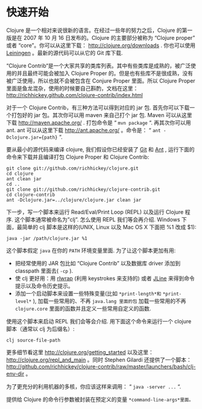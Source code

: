# 快速开始

Clojure 是一个相对来说很新的语言。在经过一些年的努力之后，Clojure 的第一版是在 2007 年 10 月 16 日发布的。Clojure 的主要部分被称为 “Clojure proper” 或者 “core”。你可以从这里下载： http://clojure.org/downloads . 你也可以使用 [Leiningen](http://github.com/technomancy/leiningen/) 。最新的源代码可以从它的 Git 库下载.

“Clojure Contrib“是一个大家共享的类库列表。其中有些类库是成熟的，被广泛使用的并且最终可能会被加入 Clojure Proper 的。但是也有些库不是很成熟，没有被广泛使用，所以也就不会被包含在 Conjure Proper 里面。所以 Clojure Proper 里面是鱼龙混杂，使用的时候要自己斟酌，文档在这里： http://richhickey.github.com/clojure-contrib/index.html

对于一个 Clojure Contrib，有三种方法可以得到对应的 jar 包. 首先你可以下载一个打包好的 jar 包。其次你可以用 maven 来自己打个 jar 包. Maven 可以从这里下载 http://maven.apache.org/ . 打包命令是 “ `mvn package` “. 再其次你可以用 ant. ant 可以从这里下载 http://ant.apache.org/ 。命令是： “ `ant -Dclojure.jar={path}` “.

要从最小的源代码来编译 clojure, 我们假设你已经安装了 [Git](http://git-scm.com/) 和 [Ant](http://ant.apache.org/) , 运行下面的命令来下载并且编译打包 Clojure Proper 和 Clojure Contrib:

```
git clone git://github.com/richhickey/clojure.git
cd clojure
ant clean jar
cd ..
git clone git://github.com/richhickey/clojure-contrib.git
cd clojure-contrib
ant -Dclojure.jar=../clojure/clojure.jar clean jar
```

下一步，写一个脚本来运行 Read/Eval/Print Loop (REPL) 以及运行 Clojure 程序. 这个脚本通常被命名为”clj”. 怎么使用 REPL 我们等会再介绍. Windows 下面，最简单的 clj 脚本是这样的(UNIX, Linux 以及 Mac OS X 下面把 %1 改成 $1):

```
java -jar /path/clojure.jar %1
```

这个脚本假定 `java` 在你的 `PATH` 环境变量里面. 为了让这个脚本更加有用:

- 把经常使用的 JAR 包比如 “Clojure Contrib” 以及数据库 driver 添加到 classpath 里面去( `-cp` ).
- 使 clj 更好用：用 [rlwrap](http://utopia.knoware.nl/~hlub/uck/rlwrap/) (利用 keystrokes 来支持的) 或者 [JLine](http://jline.sourceforge.net/) 来得到命令提示以及命令历史提示。
- 添加一个启动脚本来设置一些特殊变量(比如 `*print-length*和` `*print-level*` ), 加载一些常用的、不再 `java.lang 里面的包` 加载一些常用的不再 `clojure.core` 里面的函数并且定义一些常用自定义的函数.

使用这个脚本来启动 REPL 我们会等会介绍. 用下面这个命令来运行一个 clojure 脚本（通常以 clj 为后缀名）:

```
clj source-file-path
```

更多细节看这里 http://clojure.org/getting_started 以及这里： http://clojure.org/repl_and_main 。同时 Stephen Gilardi 还提供了一个脚本： http://github.com/richhickey/clojure-contrib/raw/master/launchers/bash/clj-env-dir 。

为了更充分的利用机器的多核，你应该这样来调用： “ `java -server ...` “.

提供给 Clojure 的命令行参数被封装在预定义的变量 `*command-line-args*里面。`
